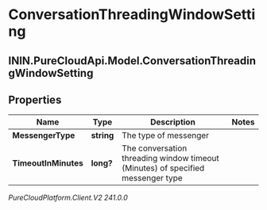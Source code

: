 # ConversationThreadingWindowSetting

## ININ.PureCloudApi.Model.ConversationThreadingWindowSetting

## Properties

|Name | Type | Description | Notes|
|------------ | ------------- | ------------- | -------------|
| **MessengerType** | **string** | The type of messenger | |
| **TimeoutInMinutes** | **long?** | The conversation threading window timeout (Minutes) of specified messenger type | |



_PureCloudPlatform.Client.V2 241.0.0_
